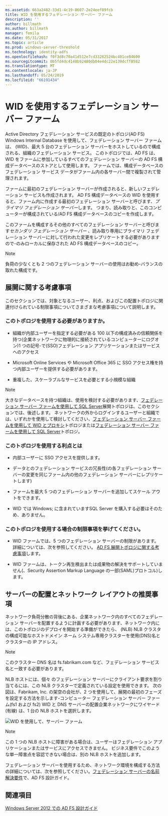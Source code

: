 ```yaml
---
ms.assetid: 663a2482-33d1-4c19-8607-2e24eef89fcb
title: WID を使用するフェデレーション サーバー ファーム
description: ''
author: billmath
ms.author: billmath
manager: femila
ms.date: 05/31/2017
ms.topic: article
ms.prod: windows-server-threshold
ms.technology: identity-adfs
ms.openlocfilehash: f0f3d8c70a41d512e7cd33282524bc401ce84600
ms.sourcegitcommit: 0b5fd4dc4148b92480db04e4dc22e139dcff8582
ms.translationtype: MT
ms.contentlocale: ja-JP
ms.lasthandoff: 05/24/2019
ms.locfileid: "66191434"
---
```

# <a name="federation-server-farm-using-wid"></a>WID を使用するフェデレーション サーバー ファーム

Active Directory フェデレーション サービスの既定のトポロジ\(AD FS\) Windows Internal Database を使用して、フェデレーション サーバー ファームは、 \(WID\)、最大 5 台のフェデレーション サーバーをホストしているので構成される、組織のフェデレーション サービス。 このトポロジでは、AD FS は、WID をファームに参加しているすべてのフェデレーション サーバーの AD FS 構成データベースのストアとして使用します。 ファームでは、構成データベースのフェデレーション サービス データがファーム内の各サーバー間で複製されて管理されます。  
  
ファームに最初のフェデレーション サーバーが作成されると、新しいフェデレーション サービスも作成されます。 AD FS 構成データベースの WID を使用すると、ファーム内に作成する最初のフェデレーション サーバーと呼びます、*プライマリ フェデレーション サーバー*します。 つまり、読み取りと、このコンピューターが構成されている\/AD FS 構成データベースのコピーを作成します。  
  
このファームを構成するその他のすべてのフェデレーション サーバーと呼びます*セカンダリ フェデレーション サーバー* 、読み取り専用にプライマリ フェデレーション サーバーに対して行われた変更をレプリケートする必要がありますので\-のみローカルに保存された AD FS 構成データベースのコピー。  
  
> [!NOTE]  
> 負荷の少なくとも 2 つのフェデレーション サーバーの使用はお勧め\-バランスの取れた構成です。  
  
## <a name="deployment-considerations"></a>展開に関する考慮事項  
このセクションでは、対象となるユーザー、利点、およびこの配置トポロジに関連付けられている制限事項についてさまざまな考慮事項について説明します。  
  
### <a name="who-should-use-this-topology"></a>このトポロジを使用する必要がありますか。  
  
-   組織が内部ユーザーを指定する必要がある 100 以下の構成済みの信頼関係を持つ\(企業ネットワークに物理的に接続されているコンピューターにログオン\)1 つの記号\-で\(SSO\)フェデレーション アプリケーションまたはサービスへのアクセス  
  
-   Microsoft Online Services や Microsoft Office 365 に SSO アクセス権を持つ内部ユーザーを提供する必要があります。  
  
-   重複した、スケーラブルなサービスを必要とする小規模な組織  
  
> [!NOTE]  
> 大きなデータベースを持つ組織は、使用を検討する必要があります、[フェデレーション サーバー ファームを使用して SQL Server](Federation-Server-Farm-Using-SQL-Server.md)展開トポロジは、このセクションでは、後述します。 ネットワークの外からログインするユーザーと組織では、いずれかを使用して検討してください、[フェデレーション サーバー ファームを使用して WID とプロキシ](Federation-Server-Farm-Using-WID-and-Proxies.md)トポロジまたは[フェデレーション サーバー ファームを使用して SQL Server](Federation-Server-Farm-Using-SQL-Server.md)トポロジ。  
  
### <a name="what-are-the-benefits-of-using-this-topology"></a>このトポロジを使用する利点とは  
  
-   内部ユーザーに SSO アクセスを提供します。  
  
-   データとのフェデレーション サービスの冗長性\(の各フェデレーション サーバーの変更を同じファーム内の他のフェデレーション サーバーにレプリケートします\)  
  
-   ファームを最大 5 つのフェデレーション サーバーを追加してスケール アウトをできます。  
  
-   WID では Windows; に含まれていますSQL Server を購入する必要はそのため、ありません。  
  
### <a name="what-are-the-limitations-of-using-this-topology"></a>このトポロジを使用する場合の制限事項を挙げてください。  
  
-   WID ファームでは、5 つのフェデレーション サーバーの制限があります。 詳細については、次を参照してください。 [AD FS 展開トポロジに関する考慮事項](AD-FS-Deployment-Topology-Considerations.md)します。  
  
-   WID ファームは、トークン再生検出または成果物の解決をサポートしていません\(、Security Assertion Markup Language の一部\(SAML\)プロトコル\)します。  
  
## <a name="server-placement-and-network-layout-recommendations"></a>サーバーの配置とネットワーク レイアウトの推奨事項  
ネットワーク負荷分散の背後にある、企業ネットワーク内のすべてのフェデレーション サーバーを配置するように計画する必要があります、ネットワーク内には、このトポロジのデプロイを開始する準備ができたら、 \(NLB\) NLB クラスタの構成可能なホストドメイン ネーム システム専用クラスターを使用\(DNS\)名とクラスターの IP アドレス。  
  
> [!NOTE]  
> このクラスター DNS 名は fs.fabrikam.com など、フェデレーション サービス名と一致する必要があります。  
  
NLB ホストには、個々 のフェデレーション サーバーにクライアント要求を割り当てるには、この NLB クラスターで定義されている設定を使用できます。 次の図は、Fabrikam, Inc. の架空の会社が、2 つを使用して、展開の最初のフェーズを設定する方法を示します\-コンピューター フェデレーション サーバー ファーム\(fs1 および fs2\) WID と DNS サーバーの配置企業ネットワークにワイヤード (有線) は、1 台の NLB ホストを選択します。  
  
![WID を使用して、サーバー ファーム](media/FarmWID.gif)  
  
> [!NOTE]  
> この 1 つの NLB ホストに障害がある場合は、ユーザーはフェデレーション アプリケーションまたはサービスにアクセスできません。 ビジネス要件でこのような単一障害点を容認できない場合は、別の NLB ホストを追加します。  
  
フェデレーション サーバーを使用するため、ネットワーク環境を構成する方法の詳細については、次を参照してください。[フェデレーション サーバーの名前解決要件](Name-Resolution-Requirements-for-Federation-Servers.md)で、AD FS 設計ガイド。  
  
## <a name="see-also"></a>関連項目
[Windows Server 2012 での AD FS 設計ガイド](AD-FS-Design-Guide-in-Windows-Server-2012.md)
